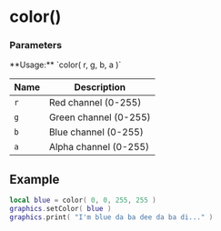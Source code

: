color()
=======

<div class="panel panel-info">
  <div class="panel-heading">
    <h3 class="panel-title">Parameters</h3>
  </div>
  <div class="panel-body">
    **Usage:** `color( r, g, b, a )`
  </div>

  | Name      | Description           |
  | --------- | --------------------- |
  | `r`       | Red channel (0-255)   |
  | `g`       | Green channel (0-255) |
  | `b`       | Blue channel (0-255)  |
  | `a`       | Alpha channel (0-255) |
</div>

Example
-------

```lua
local blue = color( 0, 0, 255, 255 )
graphics.setColor( blue )
graphics.print( "I'm blue da ba dee da ba di..." )
```
